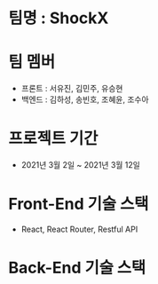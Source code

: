 # 팀명 : ShockX

# 팀 멤버

- 프론트 : 서유진, 김민주, 유승현
- 백엔드 : 김하성, 송빈호, 조혜윤, 조수아

# 프로젝트 기간

- 2021년 3월 2일 ~ 2021년 3월 12일

# Front-End 기술 스택

- React, React Router, Restful API

# Back-End 기술 스택
